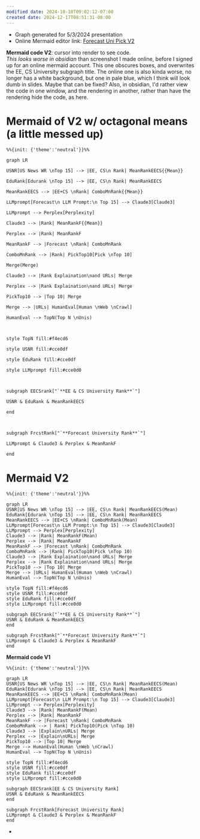 ```yaml
---
modified date: 2024-10-10T09:02:12-07:00
created date: 2024-12-17T08:51:31-08:00
---
```

- Graph generated for 5/3/2024 presentation
- Online Mermaid editor link: [Forecast Uni Pick V2](https://www.mermaidchart.com/app/projects/08a93b4d-c08f-43f0-9cff-013f940ff53a/diagrams/736c47c0-1248-4ebe-9cdc-57359c971dd7/version/v0.1/edit)

**Mermaid code V2**: cursor into render to see code.  
*This looks worse in obsidian* than screenshot I made online, before I signed up for an online mermaid account.  This one obscures boxes, and overwrites the EE, CS University subgraph title.  The online one is also kinda worse, no longer has a white background, but one in pale blue, which I think will look dumb in slides.  Maybe that can be fixed?  Also, in obsidian, I'd rather view the code in one window, and the rendering in another, rather than have the rendering hide the code, as here.

# Mermaid of V2 w/ octagonal means (a little messed up)

```mermaid
%%{init: {'theme':'neutral'}}%%

graph LR

USNR[US News WR \nTop 15] --> |EE, CS\n Rank| MeanRankEECS{{Mean}}

EduRank[Edurank \nTop 15] --> |EE, CS\n Rank| MeanRankEECS

MeanRankEECS --> |EE+CS \nRank| ComboMnRank{{Mean}}

LLMprompt[Forecast\n LLM Prompt:\n Top 15] --> Claude3[Claude3]

LLMprompt --> Perplex[Perplexity]

Claude3 --> |Rank| MeanRankF{{Mean}}

Perplex --> |Rank| MeanRankF

MeanRankF --> |Forecast \nRank| ComboMnRank

ComboMnRank --> |Rank| PickTop10[Pick \nTop 10]

Merge(Merge)

Claude3 --> |Rank Explaination\nand URLs| Merge

Perplex --> |Rank Explaination\nand URLs| Merge

PickTop10 --> |Top 10| Merge

Merge --> |URLs| HumanEval[Human \nWeb \nCrawl]

HumanEval --> TopN(Top N \nUnis)

  

style TopN fill:#f4ecd6

style USNR fill:#cce0df

style EduRank fill:#cce0df

style LLMprompt fill:#cce0d0

  

subgraph EECSrank["`**EE & CS University Rank**`"]

USNR & EduRank & MeanRankEECS

end

  

subgraph FrcstRank["`**Forecast University Rank**`"]

LLMprompt & Claude3 & Perplex & MeanRankF

end
```
# Mermaid V2
``` mermaid
%%{init: {'theme':'neutral'}}%%

graph LR
USNR[US News WR \nTop 15] --> |EE, CS\n Rank| MeanRankEECS(Mean)
EduRank[Edurank \nTop 15] --> |EE, CS\n Rank| MeanRankEECS
MeanRankEECS --> |EE+CS \nRank| ComboMnRank(Mean)
LLMprompt[Forecast\n LLM Prompt:\n Top 15] --> Claude3[Claude3]
LLMprompt --> Perplex[Perplexity]
Claude3 --> |Rank| MeanRankF(Mean)
Perplex --> |Rank| MeanRankF
MeanRankF --> |Forecast \nRank| ComboMnRank
ComboMnRank --> |Rank| PickTop10(Pick \nTop 10)
Claude3 --> |Rank Explaination\nand URLs| Merge
Perplex --> |Rank Explaination\nand URLs| Merge 
PickTop10 --> |Top 10| Merge
Merge --> |URLs| HumanEval(Human \nWeb \nCrawl)
HumanEval --> TopN(Top N \nUnis)

style TopN fill:#f4ecd6
style USNR fill:#cce0df
style EduRank fill:#cce0df
style LLMprompt fill:#cce0d0

subgraph EECSrank["`**EE & CS University Rank**`"]
USNR & EduRank & MeanRankEECS
end

subgraph FrcstRank["`**Forecast University Rank**`"]
LLMprompt & Claude3 & Perplex & MeanRankF
end
```

**Mermaid code V1**
``` mermaid
%%{init: {'theme':'neutral'}}%%

graph LR
USNR[US News WR \nTop 15] --> |EE, CS\n Rank| MeanRankEECS(Mean)
EduRank[Edurank \nTop 15] --> |EE, CS\n Rank| MeanRankEECS
MeanRankEECS --> |EE+CS \nRank| ComboMnRank(Mean)
LLMprompt[Forecast\n LLM Prompt:\n Top 15] --> Claude3[Claude3]
LLMprompt --> Perplex[Perplexity]
Claude3 --> |Rank| MeanRankF(Mean)
Perplex --> |Rank| MeanRankF
MeanRankF --> |Forecast \nRank| ComboMnRank
ComboMnRank --> | Rank| PickTop10(Pick \nTop 10)
Claude3 --> |Explain\nURLs| Merge
Perplex --> |Explain\nURLs| Merge
PickTop10 --> |Top 10| Merge
Merge --> HumanEval(Human \nWeb \nCrawl)
HumanEval --> TopN(Top N \nUnis)

style TopN fill:#f4ecd6
style USNR fill:#cce0df
style EduRank fill:#cce0df
style LLMprompt fill:#cce0d0

subgraph EECSrank[EE & CS University Rank]
USNR & EduRank & MeanRankEECS
end

subgraph FrcstRank[Forecast University Rank]
LLMprompt & Claude3 & Perplex & MeanRankF
end
```
-

